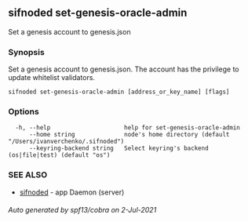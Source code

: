 ## sifnoded set-genesis-oracle-admin

Set a genesis account to genesis.json

### Synopsis

Set a genesis account to genesis.json. The account has the privilege to update whitelist validators.


```
sifnoded set-genesis-oracle-admin [address_or_key_name] [flags]
```

### Options

```
  -h, --help                     help for set-genesis-oracle-admin
      --home string              node's home directory (default "/Users/ivanverchenko/.sifnoded")
      --keyring-backend string   Select keyring's backend (os|file|test) (default "os")
```

### SEE ALSO

* [sifnoded](sifnoded.md)	 - app Daemon (server)

###### Auto generated by spf13/cobra on 2-Jul-2021
